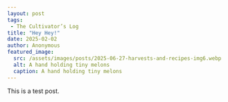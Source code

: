 ```yaml
---
layout: post
tags: 
 - The Cultivator’s Log
title: "Hey Hey!"
date: 2025-02-02
author: Anonymous
featured_image: 
  src: /assets/images/posts/2025-06-27-harvests-and-recipes-img6.webp
  alt: A hand holding tiny melons
  caption: A hand holding tiny melons
---
```


This is a test post.
